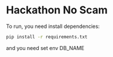 # Hackathon No Scam
To run, you need install dependencies:

```bash
pip install -r requirements.txt
```

and you need set env DB_NAME